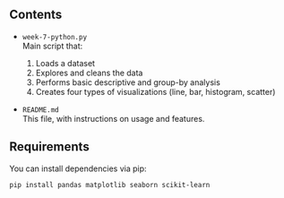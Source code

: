 ## Contents

- `week-7-python.py`  
  Main script that:
  1. Loads a dataset
  2. Explores and cleans the data
  3. Performs basic descriptive and group-by analysis
  4. Creates four types of visualizations (line, bar, histogram, scatter)

- `README.md`  
  This file, with instructions on usage and features.

## Requirements
You can install dependencies via pip:

```bash
pip install pandas matplotlib seaborn scikit-learn

